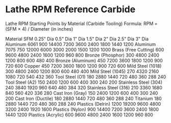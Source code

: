 # Lathe RPM Reference Carbide

Lathe RPM Starting Points by Material (Carbide Tooling)
 Formula: RPM = (SFM × 4) / Diameter (in inches)
 
Material
SFM
0.25" Dia
0.5" Dia
1" Dia
1.5" Dia
2" Dia
2.5" Dia
3" Dia
Aluminum 6061
900
14400
7200
3600
2400
1800
1440
1200
Aluminum 7075
750
12000
6000
3000
2000
1500
1200
1000
Brass (Free Cutting)
600
9600
4800
2400
1600
1200
960
800
Bronze (Phosphor)
300
4800
2400
1200
800
600
480
400
Bronze (Aluminum)
450
7200
3600
1800
1200
900
720
600
Copper
450
7200
3600
1800
1200
900
720
600
Mild Steel (1018)
300
4800
2400
1200
800
600
480
400
Mild Steel (1045)
270
4320
2160
1080
720
540
432
360
Tool Steel (O1)
180
2880
1440
720
480
360
288
240
Tool Steel (A2)
150
2400
1200
600
400
300
240
200
Stainless Steel (304)
240
3840
1920
960
640
480
384
320
Stainless Steel (316)
210
3360
1680
840
560
420
336
280
Cast Iron (Gray)
150
2400
1200
600
400
300
240
200
Cast Iron (Ductile)
180
2880
1440
720
480
360
288
240
Titanium
180
2880
1440
720
480
360
288
240
Plastics (Delrin)
1200
19200
9600
4800
3200
2400
1920
1600
Plastics (Nylon)
900
14400
7200
3600
2400
1800
1440
1200
Plastics (Acrylic)
600
9600
4800
2400
1600
1200
960
800
